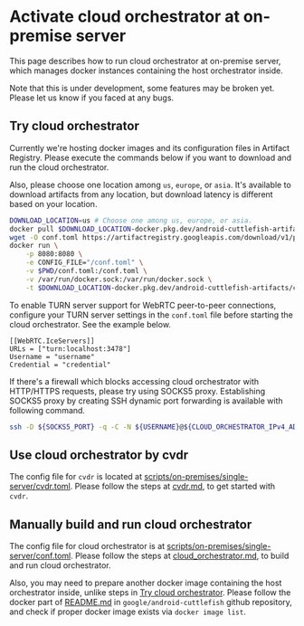 # Activate cloud orchestrator at on-premise server

This page describes how to run cloud orchestrator at on-premise server, which
manages docker instances containing the host orchestrator inside.

Note that this is under development, some features may be broken yet.
Please let us know if you faced at any bugs.

## Try cloud orchestrator

Currently we're hosting docker images and its configuration files in Artifact
Registry.
Please execute the commands below if you want to download and run the cloud
orchestrator.

Also, please choose one location among `us`, `europe`, or `asia`.
It's available to download artifacts from any location, but download latency is
different based on your location.

```bash
DOWNLOAD_LOCATION=us # Choose one among us, europe, or asia.
docker pull $DOWNLOAD_LOCATION-docker.pkg.dev/android-cuttlefish-artifacts/cuttlefish-orchestration/cuttlefish-cloud-orchestrator
wget -O conf.toml https://artifactregistry.googleapis.com/download/v1/projects/android-cuttlefish-artifacts/locations/$DOWNLOAD_LOCATION/repositories/cloud-orchestrator-config/files/on-premise-single-server:main:conf.toml:download?alt=media
docker run \
    -p 8080:8080 \
    -e CONFIG_FILE="/conf.toml" \
    -v $PWD/conf.toml:/conf.toml \
    -v /var/run/docker.sock:/var/run/docker.sock \
    -t $DOWNLOAD_LOCATION-docker.pkg.dev/android-cuttlefish-artifacts/cuttlefish-orchestration/cuttlefish-cloud-orchestrator:latest
```

To enable TURN server support for WebRTC peer-to-peer connections, configure
your TURN server settings in the `conf.toml` file before starting the cloud
orchestrator.
See the example below.
```
[[WebRTC.IceServers]]
URLs = ["turn:localhost:3478"]
Username = "username"
Credential = "credential"
```

If there's a firewall which blocks accessing cloud orchestrator with HTTP/HTTPS
requests, please try using SOCKS5 proxy. Establishing SOCKS5 proxy by creating
SSH dynamic port forwarding is available with following command.
```bash
ssh -D ${SOCKS5_PORT} -q -C -N ${USERNAME}@${CLOUD_ORCHESTRATOR_IPv4_ADDRESS}
```
## Use cloud orchestrator by cvdr

The config file for `cvdr` is located at
[scripts/on-premises/single-server/cvdr.toml](cvdr.toml).
Please follow the steps at [cvdr.md](/docs/cvdr.md), to get started with `cvdr`.

## Manually build and run cloud orchestrator

The config file for cloud orchestrator is at
[scripts/on-premises/single-server/conf.toml](conf.toml).
Please follow the steps at [cloud_orchestrator.md](/docs/cloud_orchestrator.md),
to build and run cloud orchestrator.

Also, you may need to prepare another docker image containing the host
orchestrator inside, unlike steps in
[Try cloud orchestrator](#try-cloud-orchestrator).
Please follow the docker part of
[README.md](https://github.com/google/android-cuttlefish/blob/main/README.md#docker)
in `google/android-cuttlefish` github repository, and check if proper docker
image exists via `docker image list`.
